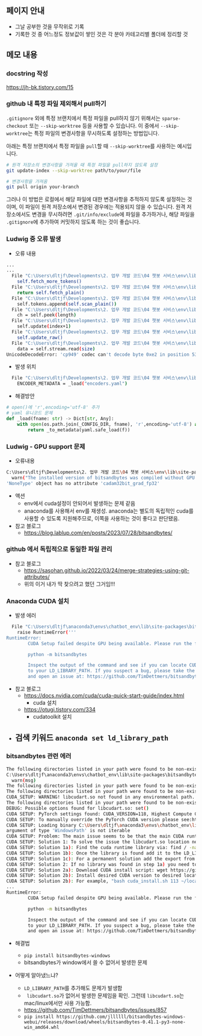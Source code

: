 ## 페이지 안내
- 그날 공부한 것을 무작위로 기록
- 기록한 것 중 어느정도 정보값이 쌓인 것은 각 분야 카테고리별 폴더에 정리할 것

## 메모 내용

### docstring 작성
https://jh-bk.tistory.com/15

### github 내 특정 파일 제외해서 pull하기
`.gitignore` 외에 특정 브랜치에서 특정 파일을 pull하지 않기 위해서는 `sparse-checkout` 또는 `--skip-worktree` 등을 사용할 수 있습니다. 이 중에서 `--skip-worktree`는 특정 파일의 변경사항을 무시하도록 설정하는 방법입니다.

아래는 특정 브랜치에서 특정 파일을 `pull`할 때 `--skip-worktree`를 사용하는 예시입니다.

```bash
# 원격 저장소의 변경사항을 가져올 때 특정 파일을 pull하지 않도록 설정
git update-index --skip-worktree path/to/your/file

# 변경사항을 가져옴
git pull origin your-branch
```

그러나 이 방법은 로컬에서 해당 파일에 대한 변경사항을 추적하지 않도록 설정하는 것이며, 이 파일이 원격 저장소에서 변경된 경우에는 적용되지 않을 수 있습니다. 원격 저장소에서도 변경을 무시하려면 `.git/info/exclude`에 파일을 추가하거나, 해당 파일을 `.gitignore`에 추가하여 커밋하지 않도록 하는 것이 좋습니다.

### Ludwig 중 오류 발생
- 오류 내용
```bash
...
...
  File "C:\Users\dltjf\Developments\2. 업무 개발 코드\04 챗봇 서비스\env\lib\site-packages\yaml\scanner.py", line 116, in check_token
    self.fetch_more_tokens()
  File "C:\Users\dltjf\Developments\2. 업무 개발 코드\04 챗봇 서비스\env\lib\site-packages\yaml\scanner.py", line 255, in fetch_more_tokens
    return self.fetch_plain()
  File "C:\Users\dltjf\Developments\2. 업무 개발 코드\04 챗봇 서비스\env\lib\site-packages\yaml\scanner.py", line 679, in fetch_plain
    self.tokens.append(self.scan_plain())
  File "C:\Users\dltjf\Developments\2. 업무 개발 코드\04 챗봇 서비스\env\lib\site-packages\yaml\scanner.py", line 1290, in scan_plain
    ch = self.peek(length)
  File "C:\Users\dltjf\Developments\2. 업무 개발 코드\04 챗봇 서비스\env\lib\site-packages\yaml\reader.py", line 91, in peek
    self.update(index+1)
  File "C:\Users\dltjf\Developments\2. 업무 개발 코드\04 챗봇 서비스\env\lib\site-packages\yaml\reader.py", line 153, in update
    self.update_raw()
  File "C:\Users\dltjf\Developments\2. 업무 개발 코드\04 챗봇 서비스\env\lib\site-packages\yaml\reader.py", line 178, in update_raw
    data = self.stream.read(size)
UnicodeDecodeError: 'cp949' codec can't decode byte 0xe2 in position 5393: illegal multibyte sequence
```
- 발생 위치
```bash
  File "C:\Users\dltjf\Developments\2. 업무 개발 코드\04 챗봇 서비스\env\lib\site-packages\ludwig\schema\metadata\__init__.py", line 33, in <module>
    ENCODER_METADATA = _load("encoders.yaml")
```
- 해결방안
```python
# open()에 'r',encoding='utf-8' 추가
# yaml 유니코드 문제
def _load(fname: str) -> Dict[str, Any]:
    with open(os.path.join(_CONFIG_DIR, fname), 'r',encoding='utf-8') as f:
        return _to_metadata(yaml.safe_load(f))
```

### Ludwig - GPU support 문제
- 오류내용
```bash
C:\Users\dltjf\Developments\2. 업무 개발 코드\04 챗봇 서비스\env\lib\site-packages\bitsandbytes\cextension.py:34: UserWarning: The installed version of bitsandbytes was compiled without GPU support. 8-bit optimizers, 8-bit multiplication, and GPU quantization are unavailable.
  warn("The installed version of bitsandbytes was compiled without GPU support. "
'NoneType' object has no attribute 'cadam32bit_grad_fp32'
```
- 액션
    - env에서 cuda설정이 안되어서 발생하는 문제 같음
    - anaconda를 사용해서 env를 재생성. anaconda는 별도의 독립적인 cuda를 사용할 수 있도록 지원해주므로, 이쪽을 사용하는 것이 좋다고 판단됐음.
- 참고 블로그
    - https://blog.lablup.com/en/posts/2023/07/28/bitsandbytes/

### github 에서 독립적으로 동일한 파일 관리
- 참고 블로그
  - https://sasohan.github.io/2022/03/24/merge-strategies-using-git-attributes/
  - 위의 이거 내가 딱 찾으려고 했던 그거임!!!

### Anaconda CUDA 설치
- 발생 에러
```bash
  File "C:\Users\dltjf\anaconda3\envs\chatbot_env\lib\site-packages\bitsandbytes\cextension.py", line 20, in <module>
    raise RuntimeError('''
RuntimeError:
        CUDA Setup failed despite GPU being available. Please run the following command to get more information:

        python -m bitsandbytes

        Inspect the output of the command and see if you can locate CUDA libraries. You might need to add them
        to your LD_LIBRARY_PATH. If you suspect a bug, please take the information from python -m bitsandbytes
        and open an issue at: https://github.com/TimDettmers/bitsandbytes/issues
```
- 참고 블로그
  - https://docs.nvidia.com/cuda/cuda-quick-start-guide/index.html
    - cuda 설치
  - https://otugi.tistory.com/334
    - cudatoolkit 설치
- 검색 키워드 `anaconda set ld_library_path`
  - 

### bitsandbytes 관련 에러
```bash
The following directories listed in your path were found to be non-existent: {WindowsPath('C')}
C:\Users\dltjf\anaconda3\envs\chatbot_env\lib\site-packages\bitsandbytes\cuda_setup\main.py:166: UserWarning: C:\Users\dltjf\anaconda3\envs\chatbot_env did not contain ['libcudart.so', 'libcudart.so.11.0', 'libcudart.so.12.0'] as expected! Searching further paths...
  warn(msg)
The following directories listed in your path were found to be non-existent: {WindowsPath('/etc/bash.bashrc')}
The following directories listed in your path were found to be non-existent: {WindowsPath('BASH_ENV/u')}
CUDA_SETUP: WARNING! libcudart.so not found in any environmental path. Searching in backup paths...
The following directories listed in your path were found to be non-existent: {WindowsPath('/usr/local/cuda/lib64')}
DEBUG: Possible options found for libcudart.so: set()
CUDA SETUP: PyTorch settings found: CUDA_VERSION=118, Highest Compute Capability: 8.6.
CUDA SETUP: To manually override the PyTorch CUDA version please see:https://github.com/TimDettmers/bitsandbytes/blob/main/how_to_use_nonpytorch_cuda.md
CUDA SETUP: Loading binary C:\Users\dltjf\anaconda3\envs\chatbot_env\lib\site-packages\bitsandbytes\libbitsandbytes_cuda118.so...
argument of type 'WindowsPath' is not iterable
CUDA SETUP: Problem: The main issue seems to be that the main CUDA runtime library was not detected.
CUDA SETUP: Solution 1: To solve the issue the libcudart.so location needs to be added to the LD_LIBRARY_PATH variable
CUDA SETUP: Solution 1a): Find the cuda runtime library via: find / -name libcudart.so 2>/dev/null
CUDA SETUP: Solution 1b): Once the library is found add it to the LD_LIBRARY_PATH: export LD_LIBRARY_PATH=$LD_LIBRARY_PATH:FOUND_PATH_FROM_1a
CUDA SETUP: Solution 1c): For a permanent solution add the export from 1b into your .bashrc file, located at ~/.bashrc
CUDA SETUP: Solution 2: If no library was found in step 1a) you need to install CUDA.
CUDA SETUP: Solution 2a): Download CUDA install script: wget https://github.com/TimDettmers/bitsandbytes/blob/main/cuda_install.sh
CUDA SETUP: Solution 2b): Install desired CUDA version to desired location. The syntax is bash cuda_install.sh CUDA_VERSION PATH_TO_INSTALL_INTO.
CUDA SETUP: Solution 2b): For example, "bash cuda_install.sh 113 ~/local/" will download CUDA 11.3 and install into the folder ~/local
...
RuntimeError:
        CUDA Setup failed despite GPU being available. Please run the following command to get more information:

        python -m bitsandbytes

        Inspect the output of the command and see if you can locate CUDA libraries. You might need to add them
        to your LD_LIBRARY_PATH. If you suspect a bug, please take the information from python -m bitsandbytes
        and open an issue at: https://github.com/TimDettmers/bitsandbytes/issues
```
- 해결법
  - `pip install bitsandbytes-windows`
  - bitsandbytes가 window에서 쓸 수 없어서 발생한 문제

- 어떻게 알아냈느냐?
  - `LD_LIBRARY_PATH`를 추가해도 문제가 발생함
  - ` libcudart.so`가 없어서 발생한 문제임을 확인. 그런데 `libcudart.so`는 mac/linux에서만 사용 가능함.
  - https://github.com/TimDettmers/bitsandbytes/issues/857
  - `pip install https://github.com/jllllll/bitsandbytes-windows-webui/releases/download/wheels/bitsandbytes-0.41.1-py3-none-win_amd64.whl`